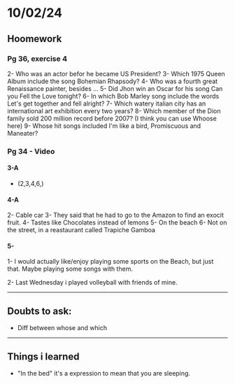 # 10/02/24
## Hoomework
### Pg 36, exercise 4

2- Who was an actor befor he became US President?
3- Which 1975 Queen Album include the song Bohemian Rhapsody?
4- Who was a fourth great Renaissance painter, besides ...
5- Did Jhon win an Oscar for his song Can you Fell the Love tonight?
6- In which Bob Marley song include the words Let's get together and fell alright?
7- Which watery italian city has an international art exhibition every two years?
8- Which member of the Dion family sold 200 million record before 2007? (I think you can use Whoose here)
9- Whose hit songs included I'm like a bird, Promiscuous and Maneater?

### Pg 34 - Video

#### 3-A 
- (2,3,4,6,)


#### 4-A

  2- Cable car
  3- They said that he had to go to the Amazon to find an exocit fruit.
  4- Tastes like Chocolates instead of lemons
  5- On the beach
  6- Not on the street, in a reastaurant called Trapiche Gamboa

#### 5-
  1- I would actually like/enjoy playing some sports on the Beach, but just that. Maybe playing some songs with them.

  2- Last Wednesday i played volleyball with friends of mine.

---
## Doubts to ask:

  - Diff between whose and which

--- 
## Things i learned

- "In the bed" it's a expression to mean that you are sleeping.
